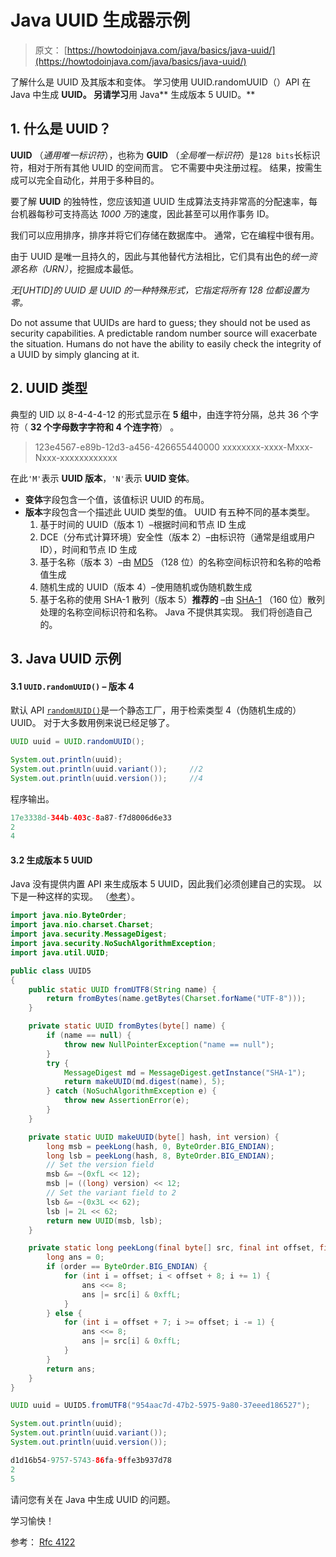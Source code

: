 # Java UUID 生成器示例

> 原文： [https://howtodoinjava.com/java/basics/java-uuid/](https://howtodoinjava.com/java/basics/java-uuid/)

了解什么是 UUID 及其版本和变体。 学习使用 UUID.randomUUID（）API 在 Java 中生成 **UUID。 另请学习**用 Java** 生成版本 5 UUID。**

## 1\. 什么是 UUID？

**UUID** （*通用唯一标识符*），也称为 **GUID** （*全局唯一标识符*）是`128 bits`长标识符，相对于所有其他 UUID 的空间而言。 它不需要中央注册过程。 结果，按需生成可以完全自动化，并用于多种目的。

要了解 **UUID** 的独特性，您应该知道 UUID 生成算法支持非常高的分配速率，每台机器每秒可支持高达 *1000 万*的速度，因此甚至可以用作事务 ID。

我们可以应用排序，排序并将它们存储在数据库中。 通常，它在编程中很有用。

由于 UUID 是唯一且持久的，因此与其他替代方法相比，它们具有出色的*统一资源名称（URN）*，挖掘成本最低。

*无[UHTID]的 UUID 是 UUID 的一种特殊形式，它指定将所有 128 位都设置为零。*

Do not assume that UUIDs are hard to guess; they should not be used as security capabilities. A predictable random number source will exacerbate the situation. Humans do not have the ability to easily check the integrity of a UUID by simply glancing at it.

## 2\. UUID 类型

典型的 UID 以 8-4-4-4-12 的形式显示在 **5 组**中，由连字符分隔，总共 36 个字符（ **32 个字母数字字符和 4 个连字符**） 。

> 123e4567-e89b-12d3-a456-426655440000
> xxxxxxxx-xxxx-Mxxx-Nxxx-xxxxxxxxxxxx

在此`'M'`表示 **UUID 版本**，`'N'`表示 **UUID 变体**。

*   **变体**字段包含一个值，该值标识 UUID 的布局。
*   **版本**字段包含一个描述此 UUID 类型的值。 UUID 有五种不同的基本类型。
    1.  基于时间的 UUID（版本 1）–根据时间和节点 ID 生成
    2.  DCE（分布式计算环境）安全性（版本 2）–由标识符（通常是组或用户 ID），时间和节点 ID 生成
    3.  基于名称（版本 3）–由 [MD5](https://howtodoinjava.com/java/io/how-to-generate-sha-or-md5-file-checksum-hash-in-java/) （128 位）的名称空间标识符和名称的哈希值生成
    4.  随机生成的 UUID（版本 4）–使用随机或伪随机数生成
    5.  基于名称的使用 SHA-1 散列（版本 5）**推荐的** –由 [SHA-1](https://howtodoinjava.com/security/how-to-generate-secure-password-hash-md5-sha-pbkdf2-bcrypt-examples/) （160 位）散列处理的名称空间标识符和名称。 Java 不提供其实现。 我们将创造自己的。

## 3\. Java UUID 示例

#### 3.1 `UUID.randomUUID()` – 版本 4

默认 API [`randomUUID()`](https://docs.oracle.com/javase/8/docs/api/java/util/UUID.html#randomUUID--)是一个静态工厂，用于检索类型 4（伪随机生成的）UUID。 对于大多数用例来说已经足够了。

```java
UUID uuid = UUID.randomUUID();

System.out.println(uuid);
System.out.println(uuid.variant());		//2
System.out.println(uuid.version());		//4

```

程序输出。

```java
17e3338d-344b-403c-8a87-f7d8006d6e33
2
4

```

#### 3.2 生成版本 5 UUID

Java 没有提供内置 API 来生成版本 5 UUID，因此我们必须创建自己的实现。 以下是一种这样的实现。 （[参考](https://github.com/rootsdev/polygenea/blob/master/java/src/org/rootsdev/polygenea/UUID5.java)）。

```java
import java.nio.ByteOrder;
import java.nio.charset.Charset;
import java.security.MessageDigest;
import java.security.NoSuchAlgorithmException;
import java.util.UUID;

public class UUID5 
{
	public static UUID fromUTF8(String name) {
		return fromBytes(name.getBytes(Charset.forName("UTF-8")));
	}

	private static UUID fromBytes(byte[] name) {
		if (name == null) {
			throw new NullPointerException("name == null");
		}
		try {
			MessageDigest md = MessageDigest.getInstance("SHA-1");
			return makeUUID(md.digest(name), 5);
		} catch (NoSuchAlgorithmException e) {
			throw new AssertionError(e);
		}
	}

	private static UUID makeUUID(byte[] hash, int version) {
		long msb = peekLong(hash, 0, ByteOrder.BIG_ENDIAN);
		long lsb = peekLong(hash, 8, ByteOrder.BIG_ENDIAN);
		// Set the version field
		msb &= ~(0xfL << 12);
		msb |= ((long) version) << 12;
		// Set the variant field to 2
		lsb &= ~(0x3L << 62);
		lsb |= 2L << 62;
		return new UUID(msb, lsb);
	}

	private static long peekLong(final byte[] src, final int offset, final ByteOrder order) {
		long ans = 0;
		if (order == ByteOrder.BIG_ENDIAN) {
			for (int i = offset; i < offset + 8; i += 1) {
				ans <<= 8;
				ans |= src[i] & 0xffL;
			}
		} else {
			for (int i = offset + 7; i >= offset; i -= 1) {
				ans <<= 8;
				ans |= src[i] & 0xffL;
			}
		}
		return ans;
	}
}

```

```java
UUID uuid = UUID5.fromUTF8("954aac7d-47b2-5975-9a80-37eeed186527");

System.out.println(uuid);
System.out.println(uuid.variant());
System.out.println(uuid.version());

```

```java
d1d16b54-9757-5743-86fa-9ffe3b937d78
2
5

```

请问您有关在 Java 中生成 UUID 的问题。

学习愉快！

参考： [Rfc 4122](https://tools.ietf.org/html/rfc4122)